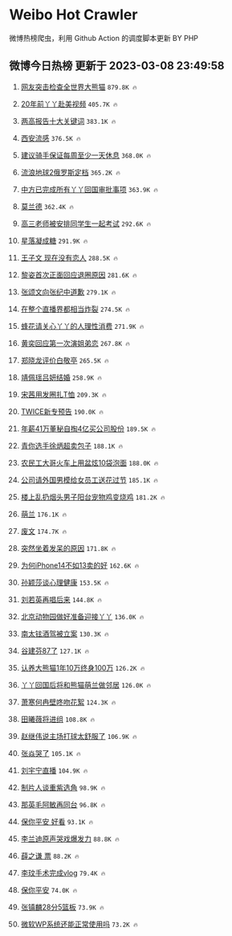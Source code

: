 # Weibo Hot Crawler 



微博热榜爬虫，利用 Github Action 的调度脚本更新 BY PHP 


## 微博今日热榜 更新于 2023-03-08 23:49:58 
1. [网友突击检查全世界大熊猫](https://s.weibo.com/weibo?q=%23%E7%BD%91%E5%8F%8B%E7%AA%81%E5%87%BB%E6%A3%80%E6%9F%A5%E5%85%A8%E4%B8%96%E7%95%8C%E5%A4%A7%E7%86%8A%E7%8C%AB%23&t=31&band_rank=1&Refer=top) `879.8K 🔥` 

1. [20年前丫丫赴美视频](https://s.weibo.com/weibo?q=%2320%E5%B9%B4%E5%89%8D%E4%B8%AB%E4%B8%AB%E8%B5%B4%E7%BE%8E%E8%A7%86%E9%A2%91%23&t=31&band_rank=2&Refer=top) `405.7K 🔥` 

1. [两高报告十大关键词](https://s.weibo.com/weibo?q=%23%E4%B8%A4%E9%AB%98%E6%8A%A5%E5%91%8A%E5%8D%81%E5%A4%A7%E5%85%B3%E9%94%AE%E8%AF%8D%23&t=31&band_rank=3&Refer=top) `383.1K 🔥` 

1. [西安流感](https://s.weibo.com/weibo?q=%23%E8%A5%BF%E5%AE%89%E6%B5%81%E6%84%9F%23&t=31&band_rank=4&Refer=top) `376.5K 🔥` 

1. [建议骑手保证每周至少一天休息](https://s.weibo.com/weibo?q=%23%E5%BB%BA%E8%AE%AE%E9%AA%91%E6%89%8B%E4%BF%9D%E8%AF%81%E6%AF%8F%E5%91%A8%E8%87%B3%E5%B0%91%E4%B8%80%E5%A4%A9%E4%BC%91%E6%81%AF%23&t=31&band_rank=5&Refer=top) `368.0K 🔥` 

1. [流浪地球2俄罗斯定档](https://s.weibo.com/weibo?q=%23%E6%B5%81%E6%B5%AA%E5%9C%B0%E7%90%832%E4%BF%84%E7%BD%97%E6%96%AF%E5%AE%9A%E6%A1%A3%23&t=31&band_rank=6&Refer=top) `365.2K 🔥` 

1. [中方已完成所有丫丫回国审批事项](https://s.weibo.com/weibo?q=%23%E4%B8%AD%E6%96%B9%E5%B7%B2%E5%AE%8C%E6%88%90%E6%89%80%E6%9C%89%E4%B8%AB%E4%B8%AB%E5%9B%9E%E5%9B%BD%E5%AE%A1%E6%89%B9%E4%BA%8B%E9%A1%B9%23&t=31&band_rank=7&Refer=top) `363.9K 🔥` 

1. [莫兰德](https://s.weibo.com/weibo?q=%E8%8E%AB%E5%85%B0%E5%BE%B7&t=31&band_rank=8&Refer=top) `362.4K 🔥` 

1. [高三老师被安排同学生一起考试](https://s.weibo.com/weibo?q=%23%E9%AB%98%E4%B8%89%E8%80%81%E5%B8%88%E8%A2%AB%E5%AE%89%E6%8E%92%E5%90%8C%E5%AD%A6%E7%94%9F%E4%B8%80%E8%B5%B7%E8%80%83%E8%AF%95%23&t=31&band_rank=9&Refer=top) `292.6K 🔥` 

1. [星落凝成糖](https://s.weibo.com/weibo?q=%E6%98%9F%E8%90%BD%E5%87%9D%E6%88%90%E7%B3%96&t=31&band_rank=10&Refer=top) `291.9K 🔥` 

1. [王子文 现在没有恋人](https://s.weibo.com/weibo?q=%E7%8E%8B%E5%AD%90%E6%96%87%20%E7%8E%B0%E5%9C%A8%E6%B2%A1%E6%9C%89%E6%81%8B%E4%BA%BA&t=31&band_rank=11&Refer=top) `288.5K 🔥` 

1. [黎姿首次正面回应退圈原因](https://s.weibo.com/weibo?q=%23%E9%BB%8E%E5%A7%BF%E9%A6%96%E6%AC%A1%E6%AD%A3%E9%9D%A2%E5%9B%9E%E5%BA%94%E9%80%80%E5%9C%88%E5%8E%9F%E5%9B%A0%23&t=31&band_rank=12&Refer=top) `281.6K 🔥` 

1. [张颂文向张纪中道歉](https://s.weibo.com/weibo?q=%23%E5%BC%A0%E9%A2%82%E6%96%87%E5%90%91%E5%BC%A0%E7%BA%AA%E4%B8%AD%E9%81%93%E6%AD%89%23&t=31&band_rank=13&Refer=top) `279.1K 🔥` 

1. [在整个直播界都相当炸裂](https://s.weibo.com/weibo?q=%23%E5%9C%A8%E6%95%B4%E4%B8%AA%E7%9B%B4%E6%92%AD%E7%95%8C%E9%83%BD%E7%9B%B8%E5%BD%93%E7%82%B8%E8%A3%82%23&t=31&band_rank=14&Refer=top) `274.5K 🔥` 

1. [蜂花请关心丫丫的人理性消费](https://s.weibo.com/weibo?q=%23%E8%9C%82%E8%8A%B1%E8%AF%B7%E5%85%B3%E5%BF%83%E4%B8%AB%E4%B8%AB%E7%9A%84%E4%BA%BA%E7%90%86%E6%80%A7%E6%B6%88%E8%B4%B9%23&t=31&band_rank=15&Refer=top) `271.9K 🔥` 

1. [黄奕回应第一次演姐弟恋](https://s.weibo.com/weibo?q=%23%E9%BB%84%E5%A5%95%E5%9B%9E%E5%BA%94%E7%AC%AC%E4%B8%80%E6%AC%A1%E6%BC%94%E5%A7%90%E5%BC%9F%E6%81%8B%23&t=31&band_rank=16&Refer=top) `267.8K 🔥` 

1. [郑晓龙评价白敬亭](https://s.weibo.com/weibo?q=%23%E9%83%91%E6%99%93%E9%BE%99%E8%AF%84%E4%BB%B7%E7%99%BD%E6%95%AC%E4%BA%AD%23&t=31&band_rank=17&Refer=top) `265.5K 🔥` 

1. [靖佩瑶吕妍结婚](https://s.weibo.com/weibo?q=%23%E9%9D%96%E4%BD%A9%E7%91%B6%E5%90%95%E5%A6%8D%E7%BB%93%E5%A9%9A%23&t=31&band_rank=18&Refer=top) `258.9K 🔥` 

1. [宋茜用发圈扎T恤](https://s.weibo.com/weibo?q=%23%E5%AE%8B%E8%8C%9C%E7%94%A8%E5%8F%91%E5%9C%88%E6%89%8ET%E6%81%A4%23&t=31&band_rank=19&Refer=top) `209.3K 🔥` 

1. [TWICE新专预告](https://s.weibo.com/weibo?q=TWICE%E6%96%B0%E4%B8%93%E9%A2%84%E5%91%8A&t=31&band_rank=20&Refer=top) `190.0K 🔥` 

1. [年薪41万董秘自掏4亿买公司股份](https://s.weibo.com/weibo?q=%23%E5%B9%B4%E8%96%AA41%E4%B8%87%E8%91%A3%E7%A7%98%E8%87%AA%E6%8E%8F4%E4%BA%BF%E4%B9%B0%E5%85%AC%E5%8F%B8%E8%82%A1%E4%BB%BD%23&t=31&band_rank=21&Refer=top) `189.5K 🔥` 

1. [青你选手徐炳超卖包子](https://s.weibo.com/weibo?q=%23%E9%9D%92%E4%BD%A0%E9%80%89%E6%89%8B%E5%BE%90%E7%82%B3%E8%B6%85%E5%8D%96%E5%8C%85%E5%AD%90%23&t=31&band_rank=22&Refer=top) `188.1K 🔥` 

1. [农民工大哥火车上用盆炫10袋泡面](https://s.weibo.com/weibo?q=%23%E5%86%9C%E6%B0%91%E5%B7%A5%E5%A4%A7%E5%93%A5%E7%81%AB%E8%BD%A6%E4%B8%8A%E7%94%A8%E7%9B%86%E7%82%AB10%E8%A2%8B%E6%B3%A1%E9%9D%A2%23&t=31&band_rank=23&Refer=top) `188.0K 🔥` 

1. [公司请外国男模给女员工送花过节](https://s.weibo.com/weibo?q=%23%E5%85%AC%E5%8F%B8%E8%AF%B7%E5%A4%96%E5%9B%BD%E7%94%B7%E6%A8%A1%E7%BB%99%E5%A5%B3%E5%91%98%E5%B7%A5%E9%80%81%E8%8A%B1%E8%BF%87%E8%8A%82%23&t=31&band_rank=24&Refer=top) `185.1K 🔥` 

1. [楼上乱扔烟头男子阳台宠物鸡变烧鸡](https://s.weibo.com/weibo?q=%23%E6%A5%BC%E4%B8%8A%E4%B9%B1%E6%89%94%E7%83%9F%E5%A4%B4%E7%94%B7%E5%AD%90%E9%98%B3%E5%8F%B0%E5%AE%A0%E7%89%A9%E9%B8%A1%E5%8F%98%E7%83%A7%E9%B8%A1%23&t=31&band_rank=25&Refer=top) `181.2K 🔥` 

1. [萌兰](https://s.weibo.com/weibo?q=%E8%90%8C%E5%85%B0&t=31&band_rank=26&Refer=top) `176.1K 🔥` 

1. [废文](https://s.weibo.com/weibo?q=%E5%BA%9F%E6%96%87&t=31&band_rank=27&Refer=top) `174.7K 🔥` 

1. [突然坐着发呆的原因](https://s.weibo.com/weibo?q=%23%E7%AA%81%E7%84%B6%E5%9D%90%E7%9D%80%E5%8F%91%E5%91%86%E7%9A%84%E5%8E%9F%E5%9B%A0%23&t=31&band_rank=28&Refer=top) `171.8K 🔥` 

1. [为何iPhone14不如13卖的好](https://s.weibo.com/weibo?q=%23%E4%B8%BA%E4%BD%95iPhone14%E4%B8%8D%E5%A6%8213%E5%8D%96%E7%9A%84%E5%A5%BD%23&t=31&band_rank=29&Refer=top) `162.6K 🔥` 

1. [孙颖莎谈心理健康](https://s.weibo.com/weibo?q=%23%E5%AD%99%E9%A2%96%E8%8E%8E%E8%B0%88%E5%BF%83%E7%90%86%E5%81%A5%E5%BA%B7%23&t=31&band_rank=30&Refer=top) `153.5K 🔥` 

1. [刘若英再唱后来](https://s.weibo.com/weibo?q=%23%E5%88%98%E8%8B%A5%E8%8B%B1%E5%86%8D%E5%94%B1%E5%90%8E%E6%9D%A5%23&t=31&band_rank=31&Refer=top) `144.8K 🔥` 

1. [北京动物园做好准备迎接丫丫](https://s.weibo.com/weibo?q=%23%E5%8C%97%E4%BA%AC%E5%8A%A8%E7%89%A9%E5%9B%AD%E5%81%9A%E5%A5%BD%E5%87%86%E5%A4%87%E8%BF%8E%E6%8E%A5%E4%B8%AB%E4%B8%AB%23&t=31&band_rank=32&Refer=top) `136.0K 🔥` 

1. [南太铉酒驾被立案](https://s.weibo.com/weibo?q=%23%E5%8D%97%E5%A4%AA%E9%93%89%E9%85%92%E9%A9%BE%E8%A2%AB%E7%AB%8B%E6%A1%88%23&t=31&band_rank=33&Refer=top) `130.3K 🔥` 

1. [谷建芬87了](https://s.weibo.com/weibo?q=%23%E8%B0%B7%E5%BB%BA%E8%8A%AC87%E4%BA%86%23&t=31&band_rank=34&Refer=top) `127.1K 🔥` 

1. [认养大熊猫1年10万终身100万](https://s.weibo.com/weibo?q=%23%E8%AE%A4%E5%85%BB%E5%A4%A7%E7%86%8A%E7%8C%AB1%E5%B9%B410%E4%B8%87%E7%BB%88%E8%BA%AB100%E4%B8%87%23&t=31&band_rank=35&Refer=top) `126.2K 🔥` 

1. [丫丫回国后将和熊猫萌兰做邻居](https://s.weibo.com/weibo?q=%23%E4%B8%AB%E4%B8%AB%E5%9B%9E%E5%9B%BD%E5%90%8E%E5%B0%86%E5%92%8C%E7%86%8A%E7%8C%AB%E8%90%8C%E5%85%B0%E5%81%9A%E9%82%BB%E5%B1%85%23&t=31&band_rank=36&Refer=top) `126.0K 🔥` 

1. [萧寒何冉壁咚吻花絮](https://s.weibo.com/weibo?q=%23%E8%90%A7%E5%AF%92%E4%BD%95%E5%86%89%E5%A3%81%E5%92%9A%E5%90%BB%E8%8A%B1%E7%B5%AE%23&t=31&band_rank=37&Refer=top) `124.3K 🔥` 

1. [田曦薇将进组](https://s.weibo.com/weibo?q=%23%E7%94%B0%E6%9B%A6%E8%96%87%E5%B0%86%E8%BF%9B%E7%BB%84%23&t=31&band_rank=38&Refer=top) `108.8K 🔥` 

1. [赵继伟说主场打球太舒服了](https://s.weibo.com/weibo?q=%23%E8%B5%B5%E7%BB%A7%E4%BC%9F%E8%AF%B4%E4%B8%BB%E5%9C%BA%E6%89%93%E7%90%83%E5%A4%AA%E8%88%92%E6%9C%8D%E4%BA%86%23&t=31&band_rank=39&Refer=top) `106.9K 🔥` 

1. [张焱哭了](https://s.weibo.com/weibo?q=%23%E5%BC%A0%E7%84%B1%E5%93%AD%E4%BA%86%23&t=31&band_rank=40&Refer=top) `105.1K 🔥` 

1. [刘宇宁直播](https://s.weibo.com/weibo?q=%23%E5%88%98%E5%AE%87%E5%AE%81%E7%9B%B4%E6%92%AD%23&t=31&band_rank=41&Refer=top) `104.9K 🔥` 

1. [制片人谈重紫选角](https://s.weibo.com/weibo?q=%23%E5%88%B6%E7%89%87%E4%BA%BA%E8%B0%88%E9%87%8D%E7%B4%AB%E9%80%89%E8%A7%92%23&t=31&band_rank=42&Refer=top) `98.9K 🔥` 

1. [那英毛阿敏再同台](https://s.weibo.com/weibo?q=%23%E9%82%A3%E8%8B%B1%E6%AF%9B%E9%98%BF%E6%95%8F%E5%86%8D%E5%90%8C%E5%8F%B0%23&t=31&band_rank=43&Refer=top) `96.8K 🔥` 

1. [保你平安 好看](https://s.weibo.com/weibo?q=%E4%BF%9D%E4%BD%A0%E5%B9%B3%E5%AE%89%20%E5%A5%BD%E7%9C%8B&t=31&band_rank=44&Refer=top) `93.1K 🔥` 

1. [李兰迪原声哭戏爆发力](https://s.weibo.com/weibo?q=%23%E6%9D%8E%E5%85%B0%E8%BF%AA%E5%8E%9F%E5%A3%B0%E5%93%AD%E6%88%8F%E7%88%86%E5%8F%91%E5%8A%9B%23&t=31&band_rank=45&Refer=top) `88.8K 🔥` 

1. [薛之谦 票](https://s.weibo.com/weibo?q=%E8%96%9B%E4%B9%8B%E8%B0%A6%20%E7%A5%A8&t=31&band_rank=46&Refer=top) `88.2K 🔥` 

1. [李玟手术完成vlog](https://s.weibo.com/weibo?q=%23%E6%9D%8E%E7%8E%9F%E6%89%8B%E6%9C%AF%E5%AE%8C%E6%88%90vlog%23&t=31&band_rank=47&Refer=top) `79.4K 🔥` 

1. [保你平安](https://s.weibo.com/weibo?q=%E4%BF%9D%E4%BD%A0%E5%B9%B3%E5%AE%89&t=31&band_rank=48&Refer=top) `74.0K 🔥` 

1. [张镇麟28分5篮板](https://s.weibo.com/weibo?q=%23%E5%BC%A0%E9%95%87%E9%BA%9F28%E5%88%865%E7%AF%AE%E6%9D%BF%23&t=31&band_rank=49&Refer=top) `73.9K 🔥` 

1. [微软WP系统还能正常使用吗](https://s.weibo.com/weibo?q=%E5%BE%AE%E8%BD%AFWP%E7%B3%BB%E7%BB%9F%E8%BF%98%E8%83%BD%E6%AD%A3%E5%B8%B8%E4%BD%BF%E7%94%A8%E5%90%97&t=31&band_rank=50&Refer=top) `73.2K 🔥` 

